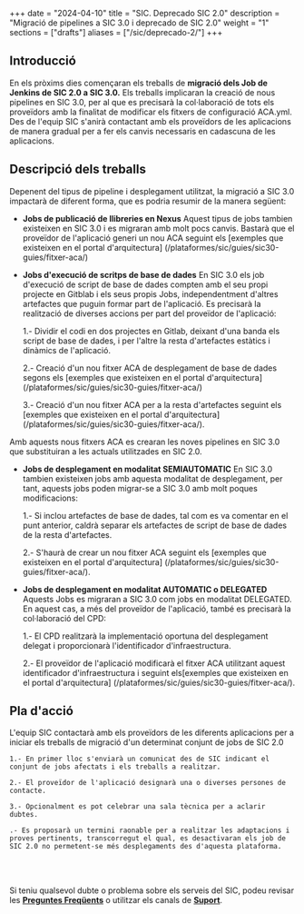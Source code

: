 +++
date        = "2024-04-10"
title       = "SIC. Deprecado SIC 2.0"
description = "Migració de pipelines a SIC 3.0 i deprecado de SIC 2.0"
weight      = "1"
sections    = ["drafts"]
aliases     = ["/sic/deprecado-2/"]
+++

## Introducció

En els pròxims dies començaran els treballs de **migració dels Job de Jenkins de SIC 2.0 a SIC 3.0.** Els treballs implicaran la creació de nous pipelines en SIC 3.0, per al que es precisarà la col·laboració de tots els proveïdors amb la finalitat de modificar els fitxers de configuració ACA.yml. 
Des de l'equip SIC s'anirà contactant amb els proveïdors de les aplicacions de manera gradual per a fer els canvis necessaris en cadascuna de les aplicacions.

## Descripció dels treballs

Depenent del tipus de pipeline i desplegament utilitzat, la migració a SIC 3.0 impactarà de diferent forma, que es podria resumir de la manera següent:

- **Jobs de publicació de llibreries en Nexus** Aquest tipus de jobs tambien existeixen en SIC 3.0 i es migraran amb molt pocs canvis. Bastarà que el proveïdor de l'aplicació generi un nou ACA seguint els [exemples que existeixen en el portal d'arquitectura] (/plataformes/sic/guies/sic30-guies/fitxer-aca/)

- **Jobs d'execució de scritps de base de dades** En SIC 3.0 els job d'execució de script de base de dades compten amb el seu propi projecte en Gitblab i els seus propis Jobs, independentment d'altres artefactes que puguin formar part de l'aplicació. Es precisarà la realització de diverses accions per part del proveïdor de l'aplicació:

    1.- Dividir el codi en dos projectes en Gitlab, deixant d'una banda els script de base de dades, i per l'altre la resta d'artefactes estàtics i dinàmics de l'aplicació.

    2.- Creació d'un nou fitxer ACA de desplegament de base de dades segons els [exemples que existeixen en el portal d'arquitectura] (/plataformes/sic/guies/sic30-guies/fitxer-aca/)

    3.- Creació d'un nou fitxer ACA per a la resta d'artefactes seguint els [exemples que existeixen en el portal d'arquitectura] (/plataformes/sic/guies/sic30-guies/fitxer-aca/).

Amb aquests nous fitxers ACA es crearan les noves pipelines en SIC 3.0 que substituiran a les actuals utilitzades en SIC 2.0.

- **Jobs de desplegament en modalitat SEMIAUTOMATIC** En SIC 3.0 tambien existeixen jobs amb aquesta modalitat de desplegament, per tant, aquests jobs poden migrar-se a SIC 3.0 amb molt poques modificacions:

    1.- Si inclou artefactes de base de dades, tal com es va comentar en el punt anterior, caldrà separar els artefactes de script de base de dades de la resta d'artefactes.

    2.- S'haurà de crear un nou fitxer ACA  seguint els [exemples que existeixen en el portal d'arquitectura] (/plataformes/sic/guies/sic30-guies/fitxer-aca/).

- **Jobs de desplegament en modalitat AUTOMATIC o DELEGATED** Aquests Jobs es migraran a SIC 3.0 com jobs en modalitat DELEGATED. En aquest cas, a més del proveïdor de l'aplicació, també es precisarà la col·laboració del CPD:

    1.- El CPD realitzarà la implementació oportuna del desplegament delegat i proporcionarà l'identificador d'infraestructura.

    2.- El proveïdor de l'aplicació modificarà el fitxer ACA utilitzant aquest identificador d'infraestructura i seguint els[exemples que existeixen en el portal d'arquitectura] (/plataformes/sic/guies/sic30-guies/fitxer-aca/).


## Pla d'acció

L'equip SIC contactarà amb els proveïdors de les diferents aplicacions per a iniciar els treballs de migració d'un determinat conjunt de jobs de SIC 2.0

    1.- En primer lloc s'enviarà un comunicat des de SIC indicant el conjunt de jobs afectats i els treballs a realitzar.

    2.- El proveïdor de l'aplicació designarà una o diverses persones de contacte.
    
    3.- Opcionalment es pot celebrar una sala tècnica per a aclarir dubtes.
    
    .- Es proposarà un termini raonable per a realitzar les adaptacions i proves pertinents, transcorregut el qual, es desactivaran els job de SIC 2.0 no permetent-se més desplegaments des d'aquesta plataforma.


<br/><br/>

Si teniu qualsevol dubte o problema sobre els serveis del SIC, podeu revisar les [**Preguntes Freqüents**](/sic/faq)
o utilitzar els canals de [**Suport**](/sic/suport).